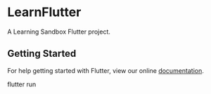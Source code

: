# LearnFlutter

A Learning Sandbox Flutter project.

## Getting Started

For help getting started with Flutter, view our online
[documentation](https://flutter.io/).

flutter run
